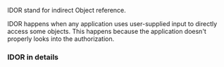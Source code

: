 IDOR stand for indirect Object reference.

IDOR happens when any application uses user-supplied input
to directly access some objects. This happens because
the application doesn't properly looks into the authorization.

<h3>IDOR in details</h3>

